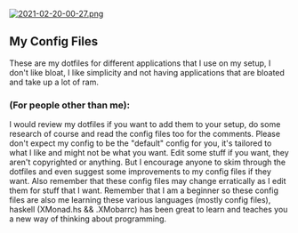 [![2021-02-20-00-27.png](https://i.postimg.cc/nhn2fy8j/2021-02-20-00-27.png)](https://postimg.cc/BXwHxwn4)

## My Config Files

These are my dotfiles for different applications that I use on my setup, I don't like bloat, I like simplicity and not having applications that are bloated and take up a lot of ram.

### (For people other than me):
I would review my dotfiles if you want to add them to your setup, do some research of course and read the config files too for the comments. Please don't expect my config to be the "default" config for you, it's tailored to what I like and might not be what you want. Edit some stuff if you want, they aren't copyrighted or anything. But I encourage anyone to skim through the dotfiles and even suggest some improvements to my config files if they want. Also remember that these config files may change erratically as I edit them for stuff that I want. Remember that I am a beginner so these config files are also me learning these various languages (mostly config files), haskell (XMonad.hs && .XMobarrc) has been great to learn and teaches you a new way of thinking about programming.
